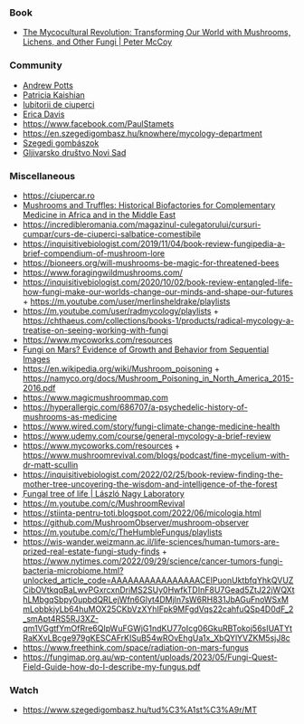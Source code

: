### Book 

- [The Mycocultural Revolution: Transforming Our World with Mushrooms, Lichens, and Other Fungi | Peter McCoy](https://microcosmpublishing.com/catalog/books/8525)

### Community

- [Andrew Potts](https://mushroomobserver.org/users/85223)
- [Patricia Kaishian](https://sites.google.com/view/patriciakaishian)
- [Iubitorii de ciuperci](https://www.facebook.com/groups/2177806262500396)
- [Erica Davis](https://www.facebook.com/wildfoodgirl)
- https://www.facebook.com/PaulStamets
- https://en.szegedigombasz.hu/knowhere/mycology-department
- [Szegedi gombászok](https://www.facebook.com/groups/szegedigombaszok)
- [Gljivarsko društvo Novi Sad](https://www.facebook.com/groups/115205338531605)


### Miscellaneous

- https://ciupercar.ro
- [Mushrooms and Truffles: Historical Biofactories for Complementary Medicine in Africa and in the Middle East](https://www.ncbi.nlm.nih.gov/pmc/articles/PMC3854548)
- https://incredibleromania.com/magazinul-culegatorului/cursuri-cumpar/curs-de-ciuperci-salbatice-comestibile
- https://inquisitivebiologist.com/2019/11/04/book-review-fungipedia-a-brief-compendium-of-mushroom-lore
- https://bioneers.org/will-mushrooms-be-magic-for-threatened-bees
- https://www.foragingwildmushrooms.com/
- https://inquisitivebiologist.com/2020/10/02/book-review-entangled-life-how-fungi-make-our-worlds-change-our-minds-and-shape-our-futures + https://m.youtube.com/user/merlinsheldrake/playlists
- https://m.youtube.com/user/radmycology/playlists + https://chthaeus.com/collections/books-1/products/radical-mycology-a-treatise-on-seeing-working-with-fungi
- https://www.mycoworks.com/resources
- [Fungi on Mars? Evidence of Growth and Behavior from Sequential Images](https://news.ycombinator.com/item?id=27065361)
- https://en.wikipedia.org/wiki/Mushroom_poisoning + https://namyco.org/docs/Mushroom_Poisoning_in_North_America_2015-2016.pdf
- https://www.magicmushroommap.com
- https://hyperallergic.com/686707/a-psychedelic-history-of-mushrooms-as-medicine
- https://www.wired.com/story/fungi-climate-change-medicine-health
- https://www.udemy.com/course/general-mycology-a-brief-review
- https://www.mycoworks.com/resources + https://www.mushroomrevival.com/blogs/podcast/fine-mycelium-with-dr-matt-scullin
- https://inquisitivebiologist.com/2022/02/25/book-review-finding-the-mother-tree-uncovering-the-wisdom-and-intelligence-of-the-forest
- [ֻFungal tree of life | László Nagy Laboratory](http://group.szbk.u-szeged.hu/sysbiol/nagy-laszlo-lab-poster.html)
- https://m.youtube.com/c/MushroomRevival
- https://stiinta-pentru-toti.blogspot.com/2022/06/micologia.html
- https://github.com/MushroomObserver/mushroom-observer
- https://m.youtube.com/c/TheHumbleFungus/playlists
- https://wis-wander.weizmann.ac.il/life-sciences/human-tumors-are-prized-real-estate-fungi-study-finds + https://www.nytimes.com/2022/09/29/science/cancer-tumors-fungi-bacteria-microbiome.html?unlocked_article_code=AAAAAAAAAAAAAAAACEIPuonUktbfqYhkQVUZCibOVtkqqBaLwvPGxrcxnDriMS2SUy0HwfkTDInF8U7Gead5ZtJ22jWQXthLMbgqSbpy0upbdQRLejWfn6Glyt4DMjln7sW6RH831JbAGuFnoWSxMmLobbkjyLb64huMOX25CKbVzXYhIFpk9MFgdVqs22cahfuQSp4D0dF_2_smApt4RS5RJ3XZ-qm1VGgtfYmOfRre6QIpWuFGWjG1ndKU77oIcg06GkuRBTokoj56sIUATYtRaKXvLBcge979gKESCAFrKISuB54wROvEhgUa1x_XbQYlYVZKM5sjJ8c
- https://www.freethink.com/space/radiation-on-mars-fungus
- https://fungimap.org.au/wp-content/uploads/2023/05/Fungi-Quest-Field-Guide-how-do-I-describe-my-fungus.pdf

### Watch 

- https://www.szegedigombasz.hu/tud%C3%A1st%C3%A9r/MT